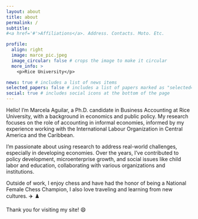 ```yaml
---
layout: about
title: about
permalink: /
subtitle: 
#<a href='#'>Affiliations</a>. Address. Contacts. Moto. Etc.

profile:
  align: right
  image: marce_pic.jpeg
  image_circular: false # crops the image to make it circular
  more_info: >
    <p>Rice University</p>

news: true # includes a list of news items
selected_papers: false # includes a list of papers marked as "selected={true}"
social: true # includes social icons at the bottom of the page
---
```

<!-- 
Write your biography here. Tell the world about yourself. Link to your favorite [subreddit](http://reddit.com). You can put a picture in, too. The code is already in, just name your picture `prof_pic.jpg` and put it in the `img/` folder.

Put your address / P.O. box / other info right below your picture. You can also disable any of these elements by editing `profile` property of the YAML header of your `_pages/about.md`. Edit `_bibliography/papers.bib` and Jekyll will render your [publications page](/al-folio/publications/) automatically.

Link to your social media connections, too. This theme is set up to use [Font Awesome icons](http://fortawesome.github.io/Font-Awesome/) and [Academicons](https://jpswalsh.github.io/academicons/), like the ones below. Add your Facebook, Twitter, LinkedIn, Google Scholar, or just disable all of them.
 -->

Hello! I’m Marcela Aguilar, a Ph.D. candidate in Business Accounting at Rice University, with a background in economics and public policy. My research focuses on the role of accounting in informal economies, informed by my experience working with the International Labour Organization in Central America and the Caribbean.

I’m passionate about using research to address real-world challenges, especially in developing economies. Over the years, I’ve contributed to policy development, microenterprise growth, and social issues like child labor and education, collaborating with various organizations and institutions.

Outside of work, I enjoy chess and have had the honor of being a National Female Chess Champion, I also love traveling and learning from new cultures. :airplane: :chess_pawn:

Thank you for visiting my site! :smile:
